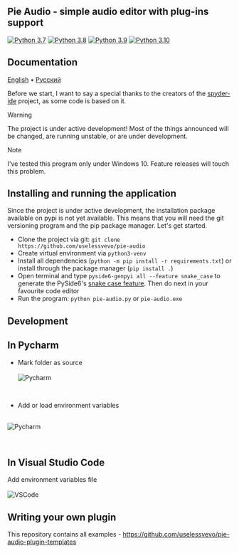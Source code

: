 ## Pie Audio - simple audio editor with plug-ins support

[![Python 3.7](https://img.shields.io/badge/python-3.7-blue.svg)](https://www.python.org/downloads/release/python-360/)
[![Python 3.8](https://img.shields.io/badge/python-3.8-blue.svg)](https://www.python.org/downloads/release/python-360/)
[![Python 3.9](https://img.shields.io/badge/python-3.9-blue.svg)](https://www.python.org/downloads/release/python-360/)
[![Python 3.10](https://img.shields.io/badge/python-3.10-blue.svg)](https://www.python.org/downloads/release/python-360/)

## Documentation
[English](https://github.com/uselessvevo/pie-audio/tree/main/docs/en/piekit) • [Русский](https://github.com/uselessvevo/pie-audio/tree/main/docs/ru/piekit)

Before we start, I want to say a special thanks to the creators of the [spyder-ide](https://github.com/spyder-ide/spyder) project, as some code is based on it.

> [!WARNING]
>  The project is under active development!
> Most of the things announced will be changed, are running unstable, or are under development.

> [!NOTE]
> I've tested this program only under Windows 10. Feature releases will touch this problem.

## Installing and running the application
Since the project is under active development, the installation package available on pypi is not yet available. This means that you will need the git versioning program and the pip package manager. Let's get started.

* Clone the project via git: `git clone https://github.com/uselessvevo/pie-audio`
* Create virtual environment via `python3-venv`
* Install all dependencies (`python -m pip install -r requirements.txt`) or install through the package manager (`pip install .`)
* Open terminal and type `pyside6-genpyi all --feature snake_case` to generate the PySide6's [snake case feature](https://doc-snapshots.qt.io/qtforpython-6.2/considerations.html#snake-case).
Then do next in your favourite code editor
* Run the program: `python pie-audio.py` or `pie-audio.exe`

## Development 

## In Pycharm
* Mark folder as source <br><br>
![Pycharm](https://github.com/uselessvevo/pie-audio/blob/main/docs/images/Pycharm.%20Mark%20source%20folder.png)

<br>

* Add or load environment variables <br><br>

![Pycharm](https://github.com/uselessvevo/pie-audio/blob/main/docs/images/Pycharm.%20Add%20env%20file.png)

<br>

## In Visual Studio Code <br>
Add environment variables file <br><br>
![VSCode](https://github.com/uselessvevo/pie-audio/blob/main/docs/images/VSCode.%20Add%20env%20file.png)

## Writing your own plugin

This repository contains all examples - https://github.com/uselessvevo/pie-audio-plugin-templates

